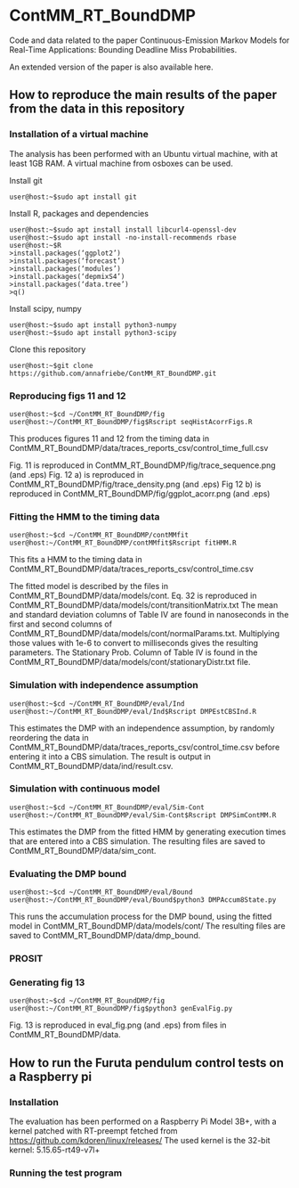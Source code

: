 # ContMM_RT_BoundDMP
Code and data related to the paper Continuous-Emission Markov Models for Real-Time Applications: Bounding Deadline Miss Probabilities.

An extended version of the paper is also available here.

## How to reproduce the main results of the paper from the data in this repository

### Installation of a virtual machine

The analysis has been performed with an Ubuntu virtual machine, with at least 1GB RAM.
A virtual machine from osboxes can be used.

Install git
```console
user@host:~$sudo apt install git
````
Install R, packages and dependencies
```console
user@host:~$sudo apt install install libcurl4-openssl-dev 
user@host:~$sudo apt install -no-install-recommends rbase
user@host:~$R
>install.packages(‘ggplot2’)
>install.packages(‘forecast’)
>install.packages(‘modules’)
>install.packages(‘depmixS4’)
>install.packages(‘data.tree’)
>q()
````

Install scipy, numpy
```console
user@host:~$sudo apt install python3-numpy
user@host:~$sudo apt install python3-scipy
````

Clone this repository
```console
user@host:~$git clone https://github.com/annafriebe/ContMM_RT_BoundDMP.git
````
### Reproducing figs 11 and 12

```console
user@host:~$cd ~/ContMM_RT_BoundDMP/fig
user@host:~/ContMM_RT_BoundDMP/fig$Rscript seqHistAcorrFigs.R
````
This produces figures 11 and 12 from the timing data in ContMM_RT_BoundDMP/data/traces_reports_csv/control_time_full.csv

Fig. 11 is reproduced in ContMM_RT_BoundDMP/fig/trace_sequence.png (and .eps)
Fig. 12 a)  is reproduced in ContMM_RT_BoundDMP/fig/trace_density.png (and .eps)
Fig 12 b) is reproduced in ContMM_RT_BoundDMP/fig/ggplot_acorr.png (and .eps)

### Fitting the HMM to the timing data
```console
user@host:~$cd ~/ContMM_RT_BoundDMP/contMMfit
user@host:~/ContMM_RT_BoundDMP/contMMfit$Rscript fitHMM.R
````
This fits a HMM to the timing data in ContMM_RT_BoundDMP/data/traces_reports_csv/control_time.csv

The fitted model is described by the files in ContMM_RT_BoundDMP/data/models/cont. 
Eq. 32 is reproduced in ContMM_RT_BoundDMP/data/models/cont/transitionMatrix.txt
The mean and standard deviation columns of Table IV are found in nanoseconds in the first and second columns of ContMM_RT_BoundDMP/data/models/cont/normalParams.txt. Multiplying those values with 1e-6 to convert to milliseconds gives the resulting parameters.
The Stationary Prob. Column of Table IV is found in the ContMM_RT_BoundDMP/data/models/cont/stationaryDistr.txt file.

### Simulation with independence assumption
```console
user@host:~$cd ~/ContMM_RT_BoundDMP/eval/Ind
user@host:~/ContMM_RT_BoundDMP/eval/Ind$Rscript DMPEstCBSInd.R
````
This estimates the DMP with an independence assumption, by randomly reordering the data in 
ContMM_RT_BoundDMP/data/traces_reports_csv/control_time.csv before entering it into a CBS simulation.
The result is output in ContMM_RT_BoundDMP/data/ind/result.csv.

### Simulation with continuous model
```console
user@host:~$cd ~/ContMM_RT_BoundDMP/eval/Sim-Cont
user@host:~/ContMM_RT_BoundDMP/eval/Sim-Cont$Rscript DMPSimContMM.R
````
This estimates the DMP from the fitted HMM by generating execution times that are entered into a CBS simulation.
The resulting files are saved to ContMM_RT_BoundDMP/data/sim_cont.

### Evaluating the DMP bound
```console
user@host:~$cd ~/ContMM_RT_BoundDMP/eval/Bound
user@host:~/ContMM_RT_BoundDMP/eval/Bound$python3 DMPAccum8State.py
````
This runs the accumulation process for the DMP bound, using the fitted model in ContMM_RT_BoundDMP/data/models/cont/
The resulting files are saved to ContMM_RT_BoundDMP/data/dmp_bound.

### PROSIT

### Generating fig 13
```console
user@host:~$cd ~/ContMM_RT_BoundDMP/fig
user@host:~/ContMM_RT_BoundDMP/fig$python3 genEvalFig.py
````
Fig. 13 is reproduced in eval_fig.png (and .eps) from files in ContMM_RT_BoundDMP/data.

## How to run the Furuta pendulum control tests on a Raspberry pi

### Installation

The evaluation has been performed on a Raspberry Pi Model 3B+, with a kernel patched with RT-preempt fetched from https://github.com/kdoren/linux/releases/
The used kernel is the 32-bit kernel: 5.15.65-rt49-v7l+

### Running the test program





